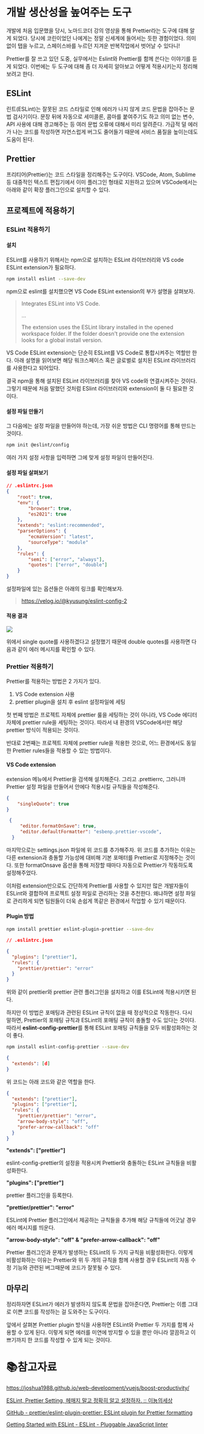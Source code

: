 # 개발 생산성을 높여주는 도구

개발에 처음 입문했을 당시,  노마드코더 강의 영상을 통해 Prettier라는 도구에 대해 알게 되었다. 당시에 코린이었던 나에게는 정말 신세계에 들어서는 듯한 경험이었다. 의미없이 탭을 누르고, 스페이스바를 누르던 지겨운 반복작업에서 벗어날 수 있다니!

Prettier를 잘 쓰고 있던 도중, 실무에서는 Eslint와 Prettier를 함께 쓴다는 이야기를 듣게 되었다. 이번에는 두 도구에 대해 좀 더 자세히 알아보고 어떻게 적용시키는지 정리해보려고 한다.

## ESLint

린트(ESLint)는 잘못된 코드 스타일로 인해 에러가 나지 않게 코드 문법을 잡아주는 문법 검사기이다. 문장 뒤에 자동으로 세미콜론, 콤마를 붙여주기도 하고 의미 없는 변수, API 사용에 대해 경고해주는 등 여러 문법 오류에 대해서 미리 알려준다. 가급적 덜 에러가 나는 코드를 작성하면 자연스럽게 버그도 줄어들기 때문에 서비스 품질을 높이는데도 도움이 된다.

## Prettier

프리티어(Prettier)는 코드 스타일을 정리해주는 도구이다. VSCode, Atom, Sublime 등 대중적인 텍스트 편집기에서 이미 플러그인 형태로 지원하고 있으며 VSCode에서는 아래와 같이 확장 플러그인으로 설치할 수 있다.

## 프로젝트에 적용하기

### ESLint 적용하기

#### 설치

ESLint를 사용하기 위해서는 npm으로 설치하는 ESLint 라이브러리와 VS code ESLint extension가 필요하다. 

```bash
npm install eslint --save-dev
```

npm으로 eslint를 설치했으면 VS Code ESLint extension의 부가 설명을 살펴보자.

> Integrates ESLint into VS Code.
> 
> ...
> 
> The extension uses the ESLint library installed in the opened workspace folder. If the folder doesn't provide one the extension looks for a global install version.

VS Code ESLint extension는 단순히 ESLint를 VS Code로 통합시켜주는 역할만 한다. 아래 설명을 읽어보면 해당 워크스페이스 혹은 글로벌로 설치된 ESLint 라이브러리를 사용한다고 되어있다.

결국 npm을 통해 설치된 ESLint 라이브러리를 찾아 VS code와 연결시켜주는 것이다. 그렇기 때문에 처음 말했던 것처럼 ESlint 라이브러리와 extension이 둘 다 필요한 것이다.

#### 설정 파일 만들기

그 다음에는 설정 파일을 만들어야 하는데, 가장 쉬운 방법은 CLI 명령어를 통해 만드는 것이다.

```bash
npm init @eslint/config
```

여러 가지 설정 사항을 입력하면 그에 맞게 설정 파일이 만들어진다.

#### 설정 파일 살펴보기

```json
// .eslintrc.json
{    
    "root": true, 
    "env": {
        "browser": true,
        "es2021": true
    },
    "extends": "eslint:recommended",
    "parserOptions": {
        "ecmaVersion": "latest",
        "sourceType": "module"
    },
    "rules": {
        "semi": ["error", "always"],
        "quotes": ["error", "double"]
    }
}
```

설정파일에 있는 옵션들은 아래의 링크를 확인해보자.

> https://velog.io/@kyusung/eslint-config-2

#### 적용 결과

![](md-images/2022-04-25-14-41-37-image.png)

위에서 single quote를 사용하겠다고 설정했기 때문에 double quotes를 사용하면 다음과 같이 에러 메시지를 확인할 수 있다.

### Prettier 적용하기

Prettier를 적용하는 방법은 2 가지가 있다. 

1. VS Code extension 사용
2. prettier plugin을 설치 후 eslint 설정파일에 세팅

첫 번째 방법은 프로젝트 자체에 prettier 룰을 세팅하는 것이 아니라,  VS Code 에디터 자체에 prettier rule을 세팅하는 것이다. 따라서 내 환경의 VSCode에서만 해당 prettier 방식이 적용되는 것이다.

반대로 2번째는 프로젝트 자체에 prettier rule을 적용한 것으로, 어느 환경에서도 동일한 Prettier rules들을 적용할 수 있는 방법이다.

#### VS Code extension

extension 메뉴에서 Prettier을 검색해 설치해준다. 그리고 .prettierrc, 그러니까 Prettier 설정 파일을 만들어서 안에다 적용시킬 규칙들을 작성해준다. 

```json
{
    "singleQuote": true
}
```

```json
 {
     "editor.formatOnSave": true,
     "editor.defaultFormatter": "esbenp.prettier-vscode",
  }
```

마지막으로는 settings.json 파일에 위 코드를 추가해주자. 위 코드를 추가하는 이유는 다른 extension과 충돌할 가능성에 대비해 기본 포매터를 Prettier로 지정해주는 것이다. 또한 formatOnsave 옵션을 통해 저장할 때마다 자동으로 Prettier가 작동하도록 설정해주었다.

이처럼 extension만으로도 간단하게 Prettier를 사용할 수 있지만 많은 개발자들이 ESLint와 결합하여 프로젝트 설정 파일로 관리하는 것을 추천한다. 왜냐하면 설정 파일로 관리하게 되면 팀원들이 더욱 손쉽게 똑같은 환경에서 작업할 수 있기 때문이다.

#### Plugin 방법

```bash
npm install prettier eslint-plugin-prettier --save-dev 
```

```json
// .eslintrc.json

{
  "plugins": ["prettier"],
  "rules": {
    "prettier/prettier": "error"
  }
}
```

위와 같이 prettier와 prettier 관련 플러그인을 설치하고 이를 ESLint에 적용시키면 된다.

하지만 이 방법은 포매팅과 관련된 ESLint 규칙이 없을 때 정상적으로 작동한다. 다시 말하면, Prettier의 포매팅 규칙과 ESLint의 포매팅 규칙이 충돌할 수도 있다는 것이다. 따라서 **eslint-config-prettier**를 통해 ESLint 포매팅 규칙들을 모두 비활성화하는 것이 좋다.

```bash
npm install eslint-config-prettier --save-dev
```

```json
{
  "extends": [d]
}
```

위 코드는 아래 코드와 같은 역할을 한다.

```json
{
  "extends": ["prettier"],
  "plugins": ["prettier"],
  "rules": {
    "prettier/prettier": "error",
    "arrow-body-style": "off",
    "prefer-arrow-callback": "off"
  }
} 
```

**"extends": ["prettier"]**

eslint-config-prettier의 설정을 적용시켜 Prettier와 충돌하는 ESLint 규칙들을 비활성화한다.

**"plugins": ["prettier"]**

prettier 플러그인을 등록한다.

**"prettier/prettier": "error"**

ESLint에 Prettier 플러그인에서 제공하는 규칙들을 추가해 해당 규칙들에 어긋날 경우 에러 메시지를 띄운다.

**"arrow-body-style": "off" & "prefer-arrow-callback": "off"**

Prettier 플러그인과 문제가 발생하는 ESLint의 두 가지 규칙을 비활성화한다. 이렇게 비활성화하는 이유는 Prettier와 위 두 개의 규칙을 함께 사용할 경우 ESLint의 자동 수정 기능와 관련된 버그때문에 코드가 잘못될 수 있다.

## 마무리

정리하자면 ESLint가 에러가 발생하지 않도록 문법을 잡아준다면, Prettier는 이름 그대로 이쁜 코드를 작성하는 걸 도와주는 도구이다.

앞에서 살펴본 Prettier plugin 방식을 사용하면 ESLint와 Prettier 두 가지를 함께 사용할 수 있게 된다. 이렇게 되면 에러를 미연에 방지할 수 있을 뿐만 아니라 깔끔하고 이쁘기까지 한 코드를 작성할 수 있게 되는 것이다. 

# :books:참고자료

https://joshua1988.github.io/web-development/vuejs/boost-productivity/

 [ESLint, Prettier Setting, 헤매지 말고 정확히 알고 설정하자. :: 이뇽의세상](https://helloinyong.tistory.com/325)

[GitHub - prettier/eslint-plugin-prettier: ESLint plugin for Prettier formatting](https://github.com/prettier/eslint-plugin-prettier#recommended-configuration)

[Getting Started with ESLint - ESLint - Pluggable JavaScript linter](https://eslint.org/docs/user-guide/getting-started)
